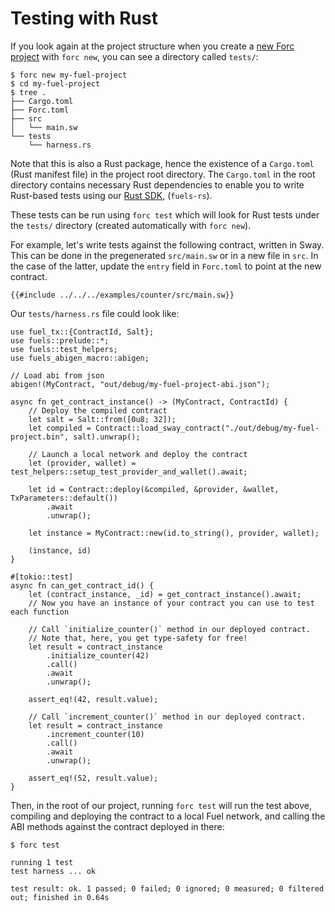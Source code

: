 # Testing with Rust

If you look again at the project structure when you create a [new Forc project](../introduction/forc_project.md) with `forc new`, you can see a directory called `tests/`:

```plaintext
$ forc new my-fuel-project
$ cd my-fuel-project
$ tree .
├── Cargo.toml
├── Forc.toml
├── src
│   └── main.sw
└── tests
    └── harness.rs
```

Note that this is also a Rust package, hence the existence of a `Cargo.toml` (Rust manifest file) in the project root directory. The `Cargo.toml` in the root directory contains necessary Rust dependencies to enable you to write Rust-based tests using our [Rust SDK](https://github.com/FuelLabs/fuels-rs), (`fuels-rs`).

These tests can be run using `forc test` which will look for Rust tests under the `tests/` directory (created automatically with `forc new`).

For example, let's write tests against the following contract, written in Sway. This can be done in the pregenerated `src/main.sw` or in a new file in `src`. In the case of the latter, update the `entry` field in `Forc.toml` to point at the new contract.

```sway
{{#include ../../../examples/counter/src/main.sw}}
```

Our `tests/harness.rs` file could look like:

<!--TODO add test here once examples are tested-->

```rust,ignore
use fuel_tx::{ContractId, Salt};
use fuels::prelude::*;
use fuels::test_helpers;
use fuels_abigen_macro::abigen;

// Load abi from json
abigen!(MyContract, "out/debug/my-fuel-project-abi.json");

async fn get_contract_instance() -> (MyContract, ContractId) {
    // Deploy the compiled contract
    let salt = Salt::from([0u8; 32]);
    let compiled = Contract::load_sway_contract("./out/debug/my-fuel-project.bin", salt).unwrap();

    // Launch a local network and deploy the contract
    let (provider, wallet) = test_helpers::setup_test_provider_and_wallet().await;

    let id = Contract::deploy(&compiled, &provider, &wallet, TxParameters::default())
        .await
        .unwrap();

    let instance = MyContract::new(id.to_string(), provider, wallet);

    (instance, id)
}

#[tokio::test]
async fn can_get_contract_id() {
    let (contract_instance, _id) = get_contract_instance().await;
    // Now you have an instance of your contract you can use to test each function

    // Call `initialize_counter()` method in our deployed contract.
    // Note that, here, you get type-safety for free!
    let result = contract_instance
        .initialize_counter(42)
        .call()
        .await
        .unwrap();

    assert_eq!(42, result.value);

    // Call `increment_counter()` method in our deployed contract.
    let result = contract_instance
        .increment_counter(10)
        .call()
        .await
        .unwrap();

    assert_eq!(52, result.value);
}
```

Then, in the root of our project, running `forc test` will run the test above, compiling and deploying the contract to a local Fuel network, and calling the ABI methods against the contract deployed in there:

```console
$ forc test

running 1 test
test harness ... ok

test result: ok. 1 passed; 0 failed; 0 ignored; 0 measured; 0 filtered out; finished in 0.64s
```
